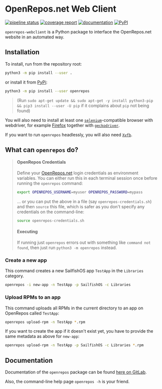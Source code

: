 # OpenRepos.net Web Client

[![pipeline status](https://gitlab.com/nobodyinperson/python3-openrepos-webclient/badges/master/pipeline.svg)](https://gitlab.com/nobodyinperson/python3-openrepos/commits/master)
[![coverage report](https://gitlab.com/nobodyinperson/python3-openrepos-webclient/badges/master/coverage.svg)](https://nobodyinperson.gitlab.io/python3-openrepos-webclient/coverage-report/)
[![documentation](https://img.shields.io/badge/docs-sphinx-brightgreen.svg)](https://nobodyinperson.gitlab.io/python3-openrepos-webclient)
[![PyPI](https://badge.fury.io/py/openrepos-webclient.svg)](https://badge.fury.io/py/openrepos-webclient)

`openrepos-webclient` is a Python package to interface the OpenRepos.net
website in an automated way.

## Installation

To install, run from the repository root:

```bash
python3 -m pip install --user .
```

or install it from [PyPi](https://pypi.org/project/openrepos):

```bash
python3 -m pip install --user openrepos
```

> (Run `sudo apt-get update && sudo apt-get -y install python3-pip && pip3 install --user -U pip` if it
complains about `pip` not being found)

You will also need to install at least one [`selenium`](https://selenium-python.readthedocs.io/)-compatible browser with webdriver, for example [Firefox](https://www.mozilla.org/de/firefox/new/) together with [`geckodriver`](https://github.com/mozilla/geckodriver).

If you want to run `openrepos` headlessly, you will also need [`Xvfb`](https://en.wikipedia.org/wiki/Xvfb).

## What can `openrepos` do?

> #### OpenRepos Credentials
>
> Define your [OpenRepos.net](https://openrepos.net) login credentials as environment variables.
> You can either run this in each terminal session once before running the `openrepos` command:
>
> ```bash
> export OPENREPOS_USERNAME=myuser OPENREPOS_PASSWORD=mypass
> ```
>
> ... or you can put the above in a file (say `openrepos-credentials.sh`) and then `source` this file, which is safer as you don't specify any credentials on the command-line:
>
> ```bash
> source openrepos-credentials.sh
> ```
>
> #### Executing
>
> If running just `openrepos` errors out with something like `command not found`, then just run `python3 -m openrepos` instead.

### Create a new app

This command creates a new SailfishOS app `TestApp` in the `Libraries` category.

```bash
openrepos -i new-app -n TestApp -p SailfishOS -c Libraries
```

### Upload RPMs to an app

This command uploads all RPMs in the current directory to an app on OpenRepos called `TestApp`:

```bash
openrepos upload-rpm -n TestApp *.rpm
```

If you want to create the app if it doesn't exist yet, you have to provide the same metadata as above for `new-app`:

```bash
openrepos upload-rpm -n TestApp -p SailfishOS -c Libraries *.rpm
```

## Documentation

Documentation of the `openrepos` package can be found [here on
GitLab](https://nobodyinperson.gitlab.io/python3-openrepos/).

Also, the command-line help page `openrepos -h` is your friend.
